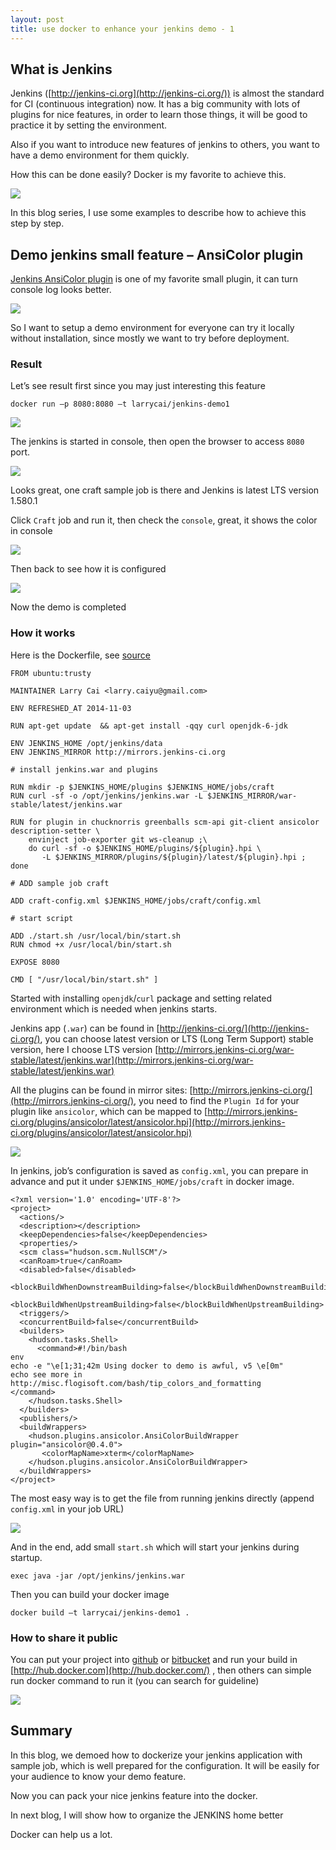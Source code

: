 ```yaml
---
layout: post
title: use docker to enhance your jenkins demo - 1 
---
```

## What is Jenkins

Jenkins ([http://jenkins-ci.org](http://jenkins-ci.org/)) is almost 
the standard for CI (continuous integration) now. It has a big community with 
lots of plugins for nice features, in order to learn those things, it will be 
good to practice it by setting the environment. 

Also if you want to introduce new features of jenkins to others, you want to 
have a demo environment for them quickly.

How this can be done easily? Docker is my favorite to achieve this.

![](./images/jenkins-demo1-1.png)

In this blog series, I use some examples to describe how to achieve this step 
by step.

## Demo jenkins small feature – AnsiColor plugin

[Jenkins AnsiColor plugin](https://wiki.jenkins-ci.org/display/JENKINS/AnsiColor+Plugin) is one of my favorite small plugin, it can turn console log looks better.

![](./images/jenkins-demo1-2.png)

So I want to setup a demo environment for everyone can try it locally without 
installation, since mostly we want to try before deployment.

### Result

Let’s see result first since you may just interesting this feature

    docker run –p 8080:8080 –t larrycai/jenkins-demo1

![](http://www.larrycaiyu.com/blog/images/jenkins-demo1-3.png)

The jenkins is started in console, then open the browser to access `8080` port.

![](http://www.larrycaiyu.com/blog/images/jenkins-demo1-4.png)

Looks great, one craft sample job is there and Jenkins is latest LTS version 
1.580.1

Click `Craft` job and run it, then check the `console`, great, it shows the color 
in console

![](http://www.larrycaiyu.com/blog/images/jenkins-demo1-5.png)

Then back to see how it is configured

![](http://www.larrycaiyu.com/blog/images/jenkins-demo1-6.png)

Now the demo is completed

### How it works

Here is the Dockerfile, see [source](https://github.com/larrycai/docker-images/blob/master/jenkins-demo1/Dockerfile)

	FROM ubuntu:trusty
	
	MAINTAINER Larry Cai <larry.caiyu@gmail.com>
	
	ENV REFRESHED_AT 2014-11-03
	
	RUN apt-get update  && apt-get install -qqy curl openjdk-6-jdk
	
	ENV JENKINS_HOME /opt/jenkins/data
	ENV JENKINS_MIRROR http://mirrors.jenkins-ci.org
	
	# install jenkins.war and plugins
	
	RUN mkdir -p $JENKINS_HOME/plugins $JENKINS_HOME/jobs/craft
	RUN curl -sf -o /opt/jenkins/jenkins.war -L $JENKINS_MIRROR/war-stable/latest/jenkins.war
	
	RUN for plugin in chucknorris greenballs scm-api git-client ansicolor description-setter \
	    envinject job-exporter git ws-cleanup ;\
	    do curl -sf -o $JENKINS_HOME/plugins/${plugin}.hpi \
	       -L $JENKINS_MIRROR/plugins/${plugin}/latest/${plugin}.hpi ; done
	
	# ADD sample job craft
	
	ADD craft-config.xml $JENKINS_HOME/jobs/craft/config.xml
	
	# start script
	
	ADD ./start.sh /usr/local/bin/start.sh
	RUN chmod +x /usr/local/bin/start.sh
	
	EXPOSE 8080
	
	CMD [ "/usr/local/bin/start.sh" ]

Started with installing `openjdk`/`curl` package and setting related environment which is needed when jenkins starts.

Jenkins app (`.war`) can be found in [http://jenkins-ci.org/](http://jenkins-ci.org/), you can choose latest version or LTS (Long Term Support) stable version, here I choose LTS version [http://mirrors.jenkins-ci.org/war-stable/latest/jenkins.war](http://mirrors.jenkins-ci.org/war-stable/latest/jenkins.war)

All the plugins can be found in mirror sites: [http://mirrors.jenkins-ci.org/](http://mirrors.jenkins-ci.org/), you need to find the `Plugin Id` for your plugin like `ansicolor`, which can be mapped to [http://mirrors.jenkins-ci.org/plugins/ansicolor/latest/ansicolor.hpi](http://mirrors.jenkins-ci.org/plugins/ansicolor/latest/ansicolor.hpi)

![](http://www.larrycaiyu.com/blog/images/jenkins-demo1-7.png)

In jenkins, job’s configuration is saved as `config.xml`, you can prepare in 
advance and put it under `$JENKINS_HOME/jobs/craft` in docker image.

	<?xml version='1.0' encoding='UTF-8'?>
	<project>
	  <actions/>
	  <description></description>
	  <keepDependencies>false</keepDependencies>
	  <properties/>
	  <scm class="hudson.scm.NullSCM"/>
	  <canRoam>true</canRoam>
	  <disabled>false</disabled>
	  <blockBuildWhenDownstreamBuilding>false</blockBuildWhenDownstreamBuilding>
	  <blockBuildWhenUpstreamBuilding>false</blockBuildWhenUpstreamBuilding>
	  <triggers/>
	  <concurrentBuild>false</concurrentBuild>
	  <builders>
	    <hudson.tasks.Shell>
	      <command>#!/bin/bash
	env
	echo -e "\e[1;31;42m Using docker to demo is awful, v5 \e[0m"
	echo see more in http://misc.flogisoft.com/bash/tip_colors_and_formatting
	</command>
	    </hudson.tasks.Shell>
	  </builders>
	  <publishers/>
	  <buildWrappers>
	    <hudson.plugins.ansicolor.AnsiColorBuildWrapper plugin="ansicolor@0.4.0">
	       <colorMapName>xterm</colorMapName>
	    </hudson.plugins.ansicolor.AnsiColorBuildWrapper>
	  </buildWrappers>
	</project>

The most easy way is to get the file from running jenkins directly (append `config.xml` in your job URL) 

![](./images/jenkins-demo1-8.png)

And in the end, add small `start.sh` which will start your jenkins during startup.

    exec java -jar /opt/jenkins/jenkins.war

Then you can build your docker image

    docker build –t larrycai/jenkins-demo1 .

### How to share it public

You can put your project into [github](http://github.com) or [bitbucket](http://bitbucket.com) and run your build in [http://hub.docker.com](http://hub.docker.com/) , then others can simple run docker command to run it (you can search for guideline)

![](./images/jenkins-demo1-9.png)

## Summary

In this blog, we demoed how to dockerize your jenkins application with sample 
job, which is well prepared for the configuration. It will be easily for your 
audience to know your demo feature.

Now you can pack your nice jenkins feature into the docker.

In next blog, I will show how to organize the JENKINS home better

Docker can help us a lot.
